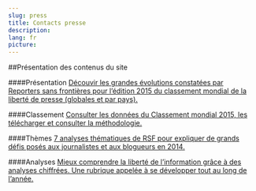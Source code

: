 ```yaml
---
slug: press
title: Contacts presse
description:
lang: fr
picture:
---
```


##Présentation des contenus du site

####Présentation
[Découvir les grandes évolutions constatées par Reporters sans frontières pour l’édition 2015 du classement mondial de la liberté de presse (globales et par pays).](http://index.rsf.org/#!/presentation)

####Classement
[Consulter les données du Classement mondial 2015, les télécharger et consulter la méthodologie.](http://index.rsf.org/#!/index)

####Thèmes
[7 analyses thématiques de RSF pour expliquer de grands défis posés aux journalistes et aux blogueurs en 2014.](http://index.rsf.org/#!/themes)

####Analyses
[Mieux comprendre la liberté de l’information grâce à des analyses chiffrées. Une rubrique appelée à se développer tout au long de l’année.](http://index.rsf.org/#!/insights)
